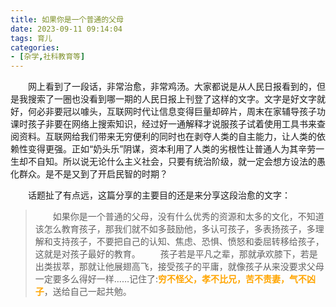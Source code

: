```yaml
---
title: 如果你是一个普通的父母
date: 2023-09-11 09:14:04
tags: 育儿
categories: 
- [杂学,社科教育等]
---
```

　　网上看到了一段话，非常治愈，非常鸡汤。大家都说是从人民日报看到的，但是我搜索了一圈也没看到哪一期的人民日报上刊登了这样的文字。文字是好文字就好，何必非要冠以噱头，互联网时代让信息变得巨量却碎片，周末在家辅导孩子功课时孩子非要在网络上搜索知识，经过好一通解释才说服孩子试着使用工具书来查阅资料。互联网给我们带来无穷便利的同时也在剥夺人类的自主能力，让人类的依赖性变得更强。正如“奶头乐”阴谋，资本利用了人类的劣根性让普通人为其辛劳一生却不自知。所以说无论什么主义社会，只要有统治阶级，就一定会想方设法的愚化群众。是不是又到了开启民智的时期？
<!--more-->
　　话题扯了有点远，这篇分享的主要目的还是来分享这段治愈的文字：
>&emsp;&emsp;如果你是一个普通的父母，没有什么优秀的资源和太多的文化，不知道该怎么教育孩子，那我们就不如多鼓励他，多认可孩子，多表扬孩子，多理解和支持孩子，不要把自己的认知、焦虑、恐惧、愤怒和委屈转移给孩子，这就是对孩子最好的教育。
&emsp;&emsp;孩子若是平凡之辈，那就承欢膝下，若是出类拔萃，那就让他展翅高飞，接受孩子的平庸，就像孩子从来没要求父母一定要多么得好一样……记住了:<b><font color="orange">穷不怪父，孝不比兄，苦不责妻，气不凶子</font></b>，送给自己一起共勉。